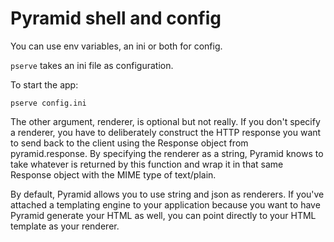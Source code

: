 # Pyramid shell and config

You can use env variables, an ini or both for config.

`pserve` takes an ini file as configuration.

To start the app:

`pserve config.ini`




The other argument, renderer, is optional but not really. If you don't specify a renderer, you have to deliberately construct the HTTP response you want to send back to the client using the Response object from pyramid.response. By specifying the renderer as a string, Pyramid knows to take whatever is returned by this function and wrap it in that same Response object with the MIME type of text/plain.


By default, Pyramid allows you to use string and json as renderers. If you've attached a templating engine to your application because you want to have Pyramid generate your HTML as well, you can point directly to your HTML template as your renderer.